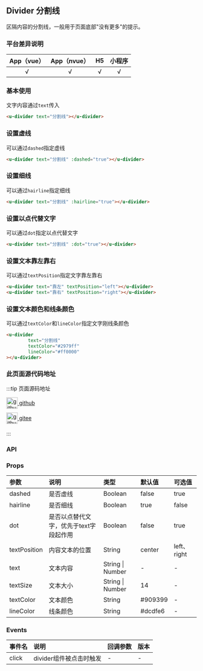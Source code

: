 ## Divider 分割线 <to-api/>

<demo-model url="/pages/componentsA/divider/divider"></demo-model>


区隔内容的分割线，一般用于页面底部"没有更多"的提示。

### 平台差异说明

|App（vue）|App（nvue）|H5|小程序|
|:-:|:-:|:-:|:-:|
|√|√|√|√|

### 基本使用

文字内容通过`text`传入

```html
<u-divider text="分割线"></u-divider>
```

### 设置虚线
可以通过`dashed`指定虚线
```html
<u-divider text="分割线" :dashed="true"></u-divider>
```

### 设置细线
可以通过`hairline`指定细线
```html
<u-divider text="分割线" :hairline="true"></u-divider>
```

### 设置以点代替文字
可以通过`dot`指定以点代替文字
```html
<u-divider text="分割线" :dot="true"></u-divider>
```

### 设置文本靠左靠右
可以通过`textPosition`指定文字靠左靠右
```html
<u-divider text="靠左" textPosition="left"></u-divider>
<u-divider text="靠右" textPosition="right"></u-divider>
```

### 设置文本颜色和线条颜色
可以通过`textColor`和`lineColor`指定文字刚线条颜色
```html
<u-divider
        text="分割线"
        textColor="#2979ff"
        lineColor="#ff0000"
></u-divider>
```

### 此页面源代码地址

:::tip 页面源码地址
<br/>

<a href="https://github.com/umicro/uView2.0/blob/master/pages/componentsA/divider/divider.nvue" target="_blank" style="display: flex;align-items: center">
   <img height="30" src="/common/github.svg" title="github" width="30"/>&nbsp;github
</a>

<a href="https://gitee.com/umicro/uView2.0/blob/master/pages/componentsA/divider/divider.nvue" target="_blank" style="display: flex;align-items: center;margin-top: 10px">
   <img height="30" src="/common/gitee.svg" title="github" width="30"/>&nbsp;gitee
</a>

<br/>
:::

### API

### Props

| 参数			| 说明									| 类型					|默认值		| 可选值			|
|:-				|:-										|:-						|:-			|:-				|
| dashed		| 是否虚线								| Boolean				| false		| true			|
| hairline		| 是否细线								| Boolean				| true		| false			|
| dot			| 是否以点替代文字，优先于text字段起作用	| Boolean				| false		| true			|
| textPosition	| 内容文本的位置							| String				| center	| left、right	|
| text			| 文本内容								| String &#124; Number	| -			| -				|
| textSize		| 文本大小								| String &#124; Number	| 14		| -				|
| textColor		| 文本颜色								| String				| #909399	| -				|
| lineColor		| 线条颜色								| String				| #dcdfe6	| -				|


### Events

|事件名	|说明						|回调参数	|版本	|
|:-		|:-							|:-			|:-		|
| click	| divider组件被点击时触发		| -			| -		|
